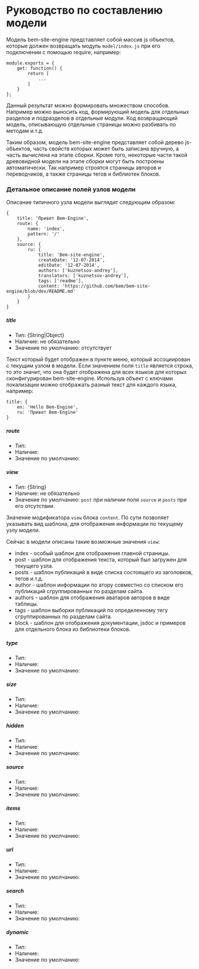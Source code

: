 # Руководство по составлению модели

Модель bem-site-engine представляет собой массив js объектов, которые должен возвращать модуль
`model/index.js` при его подключении с помощью require, например:

```
module.exports = {
    get: function() {
        return [
            ...
        ]
    }
};
```

Данный результат можно формировать множеством способов. Например можно выносить код, формирующий
модель для отдельных разделов и подразделов в отдельные модули. Код возвращающий модель, описывающую отдельные
страницы можно разбивать по методам и.т.д.

Таким образом, модель bem-site-engine представляет собой дерево js-объектов, часть свойств которых может быть 
записана вручную, а часть вычислена на этапе сборки. Кроме того, некоторые части такой древовидной модели
на этапе сборки могут быть построены автоматически. Так например строятся страницы авторов и переводчиков,
а также страницы тегов и библиотек блоков.

### Детальное описание полей узлов модели

Описание типичного узла модели выглядит следующим образом:

```
{
    title: 'Привет Bem-Engine',
    route: {
        name: 'index',
        pattern: '/'
    },
    source: {
        ru: {
            title: 'Bem-site-engine',
            createDate: '12-07-2014',
            editDate: '12-07-2014',
            authors: ['kuznetsov-andrey'],
            translators: ['kuznetsov-andrey'],
            tags: ['readme'],
            content: 'https://github.com/bem/bem-site-engine/blob/dev/README.md'
        }
    }
}
```

##### title

* Тип: {String|Object}
* Наличие: не обязательно
* Значение по умолчанию: отсутствует

Текст который будет отображен в пункте меню, который ассоциирован с текущим узлом в модели.
Если значением поля `title` является строка, то это значит, что она будет отображена
для всех языков для которых сконфигурирован bem-site-engine. Используя объект с ключами
локализации можно отображать разный текст для каждого языка, например:

```
title: {
    en: 'Hello Bem-Engine',
    ru: 'Привет Bem-Engine'
}
```

##### route

* Тип:
* Наличие:
* Значение по умолчанию:

##### view

* Тип: {String}
* Наличие: не обязательно
* Значение по умолчанию: `post` при наличии поля `source` и `posts` при его отсутствии.
 
Значение модификатора `view` блока `content`. По сути позволяет указывать вид шаблона,
для отображения информации по текущему узлу модели.

Сейчас в модели описаны такие возможные значения `view`:

* index - особый шаблон для отображения главной страницы.
* post - шаблон для отображения текста, который был загружен для текущего узла.
* posts - шаблон публикаций в виде списка состоящего из заголовков, тегов и.т.д.
* author - шаблон информации по атору совместно со списком его публикаций сгруппированных по разделам сайта.
* authors - шаблон для отображения аватаров авторов в виде таблицы.
* tags - шаблон выборки публикаций по определенному тегу сгруппированных по разделам сайта.
* block - шаблон для отображения документации, jsdoc и примеров для отдельного блока из библиотеки блоков.

##### type

* Тип:
* Наличие:
* Значение по умолчанию:

##### size

* Тип:
* Наличие:
* Значение по умолчанию:

##### hidden

* Тип:
* Наличие:
* Значение по умолчанию:

##### source

* Тип:
* Наличие:
* Значение по умолчанию:

##### items

* Тип:
* Наличие:
* Значение по умолчанию:

##### url

* Тип:
* Наличие:
* Значение по умолчанию:

##### search

* Тип:
* Наличие:
* Значение по умолчанию:

##### dynamic

* Тип:
* Наличие:
* Значение по умолчанию:
